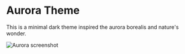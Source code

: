 # Aurora Theme

This is a minimal dark theme inspired the aurora borealis and nature's wonder.

![Aurora screenshot](https://github.com/sjbavier/aurora/blob/main/aurora_screenshot.png?raw=true)
